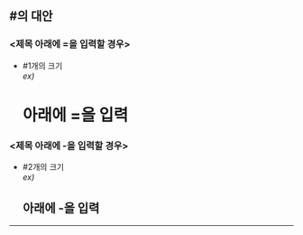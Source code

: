 ## **#의 대안**
### <제목 아래에 =을 입력할 경우>  
- #1개의 크기  
*ex)*

    아래에 =을 입력
    =======

### <제목 아래에 -을 입력할 경우>  
-  #2개의 크기  
*ex)*

    아래에 -을 입력
    --------

---